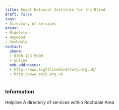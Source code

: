 ```yaml
---
title: Royal National Institute for the Blind
draft: false
tags:
- Directory of services
areas:
- Middleton
- Heywood
- Rochdale
contact:
  phone:
  - 0300 123 9999
  - online
  web_addresses:
  - http://www.sightlinedirectory.org.uk/
  - http://www.rnib.org.uk
---
```


### Information
Helpline
A directory of services within Rochdale Area

